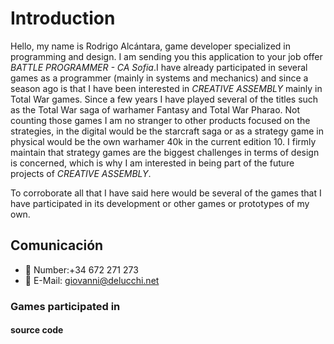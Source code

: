 # Introduction

Hello, my name is Rodrigo Alcántara, game developer specialized in programming and design. I am sending you this application to your job offer *BATTLE PROGRAMMER - CA Sofia*.I have already participated in several games as a programmer (mainly in systems and mechanics) and since a season ago is that I have been interested in *CREATIVE ASSEMBLY* mainly in Total War games. Since a few years I have played several of the titles such as the Total War saga of warhamer Fantasy and Total War Pharao. Not counting those games I am no stranger to other products focused on the strategies, in the digital would be the starcraft saga or as a strategy game in physical would be the own warhamer 40k in the current edition 10. I firmly maintain that strategy games are the biggest challenges in terms of design is concerned, which is why I am interested in being part of the future projects of *CREATIVE ASSEMBLY*.

To corroborate all that I have said here would be several of the games that I have participated in its development or other games or prototypes of my own.

## Comunicación

- 💬 Number:+34 672 271 273 
- 📧 E-Mail: [giovanni@delucchi.net](mailto:giovanni@delucchi.net)

### Games participated in


#### source code






